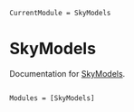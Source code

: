 ```@meta
CurrentModule = SkyModels
```

# SkyModels

Documentation for [SkyModels](https://github.com/ptiede/SkyModels.jl).

```@index
```

```@autodocs
Modules = [SkyModels]
```
